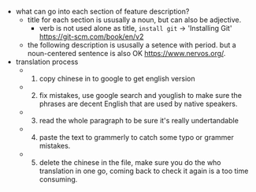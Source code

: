 - what can go into each section of feature description?
  - title for each section is ususally a noun, but can also be adjective.
    - verb is not used alone as title, `install git` -> 'Installing Git' https://git-scm.com/book/en/v2
  - the following description is ususally a setence with period. but a
    noun-centered sentence is also OK https://www.nervos.org/.
- translation process
  - 1. copy chinese in to google to get english version
  - 2. fix mistakes, use google search and youglish to make sure the phrases
       are decent English that are used by native speakers.
  - 3. read the whole paragraph to be sure it's really undertandable
  - 4. paste the text to grammerly to catch some typo or grammer mistakes.
  - 5. delete the chinese in the file, make sure you do the who translation in
       one go, coming back to check it again is a too time consuming.
